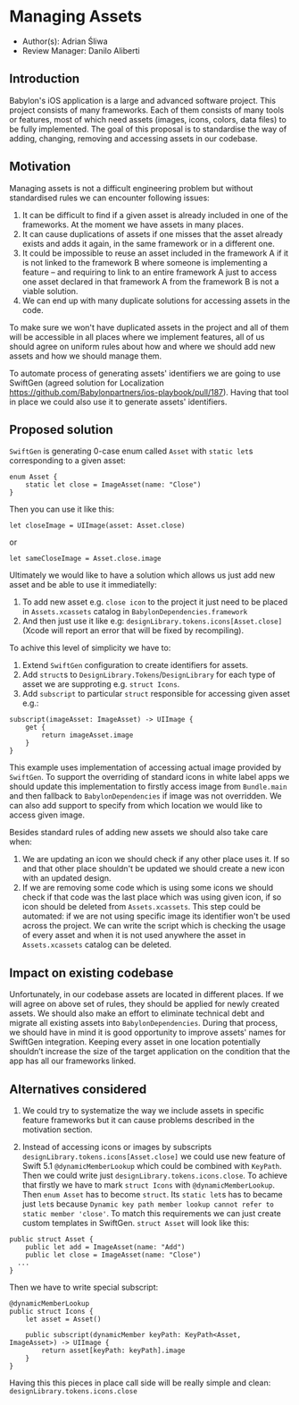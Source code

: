
# Managing Assets

* Author(s): Adrian Śliwa
* Review Manager: Danilo Aliberti

## Introduction

Babylon's iOS application is a large and advanced software project. This project consists of many frameworks. Each of them consists of many tools or features, most of which need assets (images, icons, colors, data files) to be fully implemented. The goal of this proposal is to standardise the way of adding, changing, removing and accessing assets in our codebase.

## Motivation

Managing assets is not a difficult engineering problem but without standardised rules we can encounter following issues:
1. It can be difficult to find if a given asset is already included in one of the frameworks. At the moment we have assets in many places.
2. It can cause duplications of assets if one misses that the asset already exists and adds it again, in the same framework or in a different one.
3. It could be impossible to reuse an asset included in the framework A if it is not linked to the framework B where someone is implementing a feature – and requiring to link to an entire framework A just to access one asset declared in that framework A from the framework B is not a viable solution.
4. We can end up with many duplicate solutions for accessing assets in the code.

To make sure we won't have duplicated assets in the project and all of them will be accessible in all places where we implement features, all of us should agree on uniform rules about how and where we should add new assets and how we should manage them.

To automate process of generating assets' identifiers we are going to use SwiftGen (agreed solution for Localization https://github.com/Babylonpartners/ios-playbook/pull/187). Having that tool in place we could also use it to generate assets' identifiers.

## Proposed solution

`SwiftGen` is generating 0-case enum called `Asset` with `static let`s corresponding to a given asset:
```
enum Asset {
    static let close = ImageAsset(name: "Close")
}
```
Then you can use it like this:
```
let closeImage = UIImage(asset: Asset.close) 
```
or 
```
let sameCloseImage = Asset.close.image
```

Ultimately we would like to have a solution which allows us just add new asset and be able to use it immediatelly:
1. To add new asset e.g. `close icon` to the project it just need to be placed in `Assets.xcassets` catalog in `BabylonDependencies.framework`
2. And then just use it like e.g: `designLibrary.tokens.icons[Asset.close]` (Xcode will report an error that will be fixed by recompiling).

To achive this level of simplicity we have to:
1. Extend `SwiftGen` configuration to create identifiers for assets.
2. Add `struct`s to `DesignLibrary.Tokens`/`DesignLibrary` for each type of asset we are supproting e.g. `struct Icons`.
3. Add `subscript` to particular `struct` responsible for accessing given asset e.g.:
```
subscript(imageAsset: ImageAsset) -> UIImage {
    get {
        return imageAsset.image
    }
}
```
This example uses implementation of accessing actual image provided by `SwiftGen`. To support the overriding of standard icons in white label apps we should update this implementation to firstly access image from `Bundle.main` and then fallback to `BabylonDependencies` if image was not overridden. We can also add support to specify from which location we would like to access given image.

Besides standard rules of adding new assets we should also take care when:
1. We are updating an icon we should check if any other place uses it. If so and that other place shouldn't be updated we should create a new icon with an updated design.
2. If we are removing some code which is using some icons we should check if that code was the last place which was using given icon, if so icon should be deleted from `Assets.xcassets`. This step could be automated: if we are not using specific image its identifier won't be used across the project. We can write the script which is checking the usage of every asset and when it is not used anywhere the asset in `Assets.xcassets` catalog can be deleted.

## Impact on existing codebase

Unfortunately, in our codebase assets are located in different places. If we will agree on above set of rules, they should be applied for newly created assets. We should also make an effort to eliminate technical debt and migrate all existing assets into `BabylonDependencies`. During that process, we should have in mind it is good opportunity to improve assets' names for SwiftGen integration. Keeping every asset in one location potentially shouldn’t increase the size of the target application on the condition that the app has all our frameworks linked.

## Alternatives considered

1. We could try to systematize the way we include assets in specific feature frameworks but it can cause problems described in the motivation section.
	
2. Instead of accessing icons or images by subscripts `designLibrary.tokens.icons[Asset.close]` we could use new feature of Swift 5.1 `@dynamicMemberLookup` which could be combined with `KeyPath`. Then we could write just `designLibrary.tokens.icons.close`.
To achieve that firstly we have to mark `struct Icons` with `@dynamicMemberLookup`. Then `enum Asset` has to become `struct`. Its `static let`s has to became just `let`s because `Dynamic key path member lookup cannot refer to static member 'close'`. To match this requirements we can just create custom templates in SwiftGen.
`struct Asset` will look like this:
```
public struct Asset {
    public let add = ImageAsset(name: "Add")
    public let close = ImageAsset(name: "Close")
  ...
}
```
Then we have to write special subscript:
```
@dynamicMemberLookup
public struct Icons {
    let asset = Asset()

    public subscript(dynamicMember keyPath: KeyPath<Asset, ImageAsset>) -> UIImage {
        return asset[keyPath: keyPath].image
    }
}
```
Having this this pieces in place call side will be really simple and clean: `designLibrary.tokens.icons.close`
